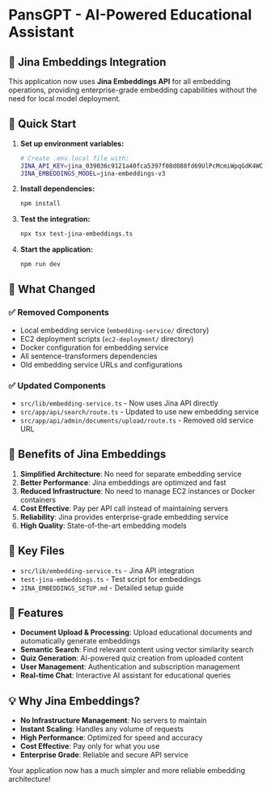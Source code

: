 # PansGPT - AI-Powered Educational Assistant

## 🎯 **Jina Embeddings Integration**

This application now uses **Jina Embeddings API** for all embedding operations, providing enterprise-grade embedding capabilities without the need for local model deployment.

## 🚀 **Quick Start**

1. **Set up environment variables:**
   ```bash
   # Create .env.local file with:
   JINA_API_KEY=jina_039036c9121a40fca5397f08d088fd69UlPcMcmiWpqGdK4WCDu8vfZeLWwx
   JINA_EMBEDDINGS_MODEL=jina-embeddings-v3
   ```

2. **Install dependencies:**
   ```bash
   npm install
   ```

3. **Test the integration:**
   ```bash
   npx tsx test-jina-embeddings.ts
   ```

4. **Start the application:**
   ```bash
   npm run dev
   ```

## 🔧 **What Changed**

### ✅ **Removed Components**
- Local embedding service (`embedding-service/` directory)
- EC2 deployment scripts (`ec2-deployment/` directory)
- Docker configuration for embedding service
- All sentence-transformers dependencies
- Old embedding service URLs and configurations

### ✅ **Updated Components**
- `src/lib/embedding-service.ts` - Now uses Jina API directly
- `src/app/api/search/route.ts` - Updated to use new embedding service
- `src/app/api/admin/documents/upload/route.ts` - Removed old service URL

## 🎉 **Benefits of Jina Embeddings**

1. **Simplified Architecture**: No need for separate embedding service
2. **Better Performance**: Jina embeddings are optimized and fast
3. **Reduced Infrastructure**: No need to manage EC2 instances or Docker containers
4. **Cost Effective**: Pay per API call instead of maintaining servers
5. **Reliability**: Jina provides enterprise-grade embedding service
6. **High Quality**: State-of-the-art embedding models

## 📁 **Key Files**

- `src/lib/embedding-service.ts` - Jina API integration
- `test-jina-embeddings.ts` - Test script for embeddings
- `JINA_EMBEDDINGS_SETUP.md` - Detailed setup guide

## 🚀 **Features**

- **Document Upload & Processing**: Upload educational documents and automatically generate embeddings
- **Semantic Search**: Find relevant content using vector similarity search
- **Quiz Generation**: AI-powered quiz creation from uploaded content
- **User Management**: Authentication and subscription management
- **Real-time Chat**: Interactive AI assistant for educational queries

## 💡 **Why Jina Embeddings?**

- **No Infrastructure Management**: No servers to maintain
- **Instant Scaling**: Handles any volume of requests
- **High Performance**: Optimized for speed and accuracy
- **Cost Effective**: Pay only for what you use
- **Enterprise Grade**: Reliable and secure API service

Your application now has a much simpler and more reliable embedding architecture! 